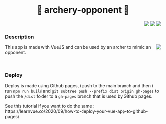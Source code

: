 <h1 align="center">🏹 archery-opponent 👤</h1>
<img align="right" src="https://img.shields.io/github/package-json/v/0xTheOldOne/archery-opponent?style=for-the-badge" />
<img align="right" src="https://img.shields.io/github/languages/code-size/0xTheOldOne/archery-opponent?style=for-the-badge" />
<img align="right" src="https://img.shields.io/github/last-commit/0xTheOldOne/archery-opponent?style=for-the-badge" />

<div class="mb-5">&nbsp;</div>

<h3 >Description</h3>
<div>
  <img align="right" src="https://github-readme-stats.vercel.app/api/pin/?username=0xTheOldOne&repo=archery-opponent" />
  <p>This app is made with VueJS and can be used by an archer to mimic an opponent.</p>
</div>

<div class="mb-5">&nbsp;</div>

<h3>Deploy</h3>
<p>
  Deploy is made using Github pages, i push to the main branch and then i run <code>npm run build</code> and <code>git subtree push --prefix dist origin gh-pages</code> to push the <code>/dist</code> folder to a <code>gh-pages</code> branch that is used by Github pages.
</p>
<p>See this tutorial if you want to do the same : https://learnvue.co/2020/09/how-to-deploy-your-vue-app-to-github-pages/</p>
